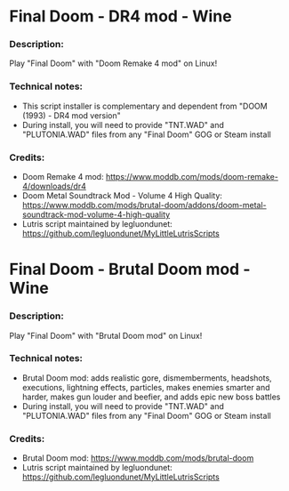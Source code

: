 
# Final Doom - DR4 mod - Wine
### Description:
Play "Final Doom" with "Doom Remake 4 mod" on Linux!
### Technical notes:
- This script installer is complementary and dependent from "DOOM (1993) - DR4 mod version"
- During install, you will need to provide "TNT.WAD" and "PLUTONIA.WAD" files from any "Final Doom" GOG or Steam install
### Credits:
- Doom Remake 4 mod: https://www.moddb.com/mods/doom-remake-4/downloads/dr4
- Doom Metal Soundtrack Mod - Volume 4 High Quality: https://www.moddb.com/mods/brutal-doom/addons/doom-metal-soundtrack-mod-volume-4-high-quality
- Lutris script maintained by legluondunet: https://github.com/legluondunet/MyLittleLutrisScripts


# Final Doom - Brutal Doom mod - Wine
### Description:
Play "Final Doom" with "Brutal Doom mod" on Linux!
### Technical notes:
- Brutal Doom mod:  adds realistic gore, dismemberments, headshots, executions, lightning effects, particles, makes enemies smarter and harder, makes gun louder and beefier, and adds epic new boss battles
- During install, you will need to provide "TNT.WAD" and "PLUTONIA.WAD" files from any "Final Doom" GOG or Steam install
### Credits:
- Brutal Doom mod: https://www.moddb.com/mods/brutal-doom
- Lutris script maintained by legluondunet: https://github.com/legluondunet/MyLittleLutrisScripts
